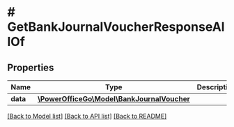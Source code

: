 # # GetBankJournalVoucherResponseAllOf

## Properties

Name | Type | Description | Notes
------------ | ------------- | ------------- | -------------
**data** | [**\PowerOfficeGo\Model\BankJournalVoucher**](BankJournalVoucher.md) |  | [optional]

[[Back to Model list]](../../README.md#models) [[Back to API list]](../../README.md#endpoints) [[Back to README]](../../README.md)
